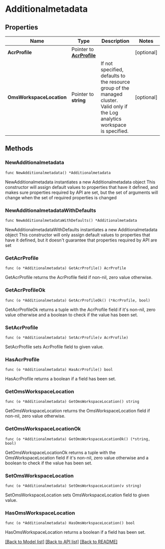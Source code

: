 # Additionalmetadata

## Properties

Name | Type | Description | Notes
------------ | ------------- | ------------- | -------------
**AcrProfile** | Pointer to [**AcrProfile**](AcrProfile.md) |  | [optional] 
**OmsWorkspaceLocation** | Pointer to **string** | If not specified, defaults to the resource group of the managed cluster. Valid only if the Log analytics workspace is specified. | [optional] 

## Methods

### NewAdditionalmetadata

`func NewAdditionalmetadata() *Additionalmetadata`

NewAdditionalmetadata instantiates a new Additionalmetadata object
This constructor will assign default values to properties that have it defined,
and makes sure properties required by API are set, but the set of arguments
will change when the set of required properties is changed

### NewAdditionalmetadataWithDefaults

`func NewAdditionalmetadataWithDefaults() *Additionalmetadata`

NewAdditionalmetadataWithDefaults instantiates a new Additionalmetadata object
This constructor will only assign default values to properties that have it defined,
but it doesn't guarantee that properties required by API are set

### GetAcrProfile

`func (o *Additionalmetadata) GetAcrProfile() AcrProfile`

GetAcrProfile returns the AcrProfile field if non-nil, zero value otherwise.

### GetAcrProfileOk

`func (o *Additionalmetadata) GetAcrProfileOk() (*AcrProfile, bool)`

GetAcrProfileOk returns a tuple with the AcrProfile field if it's non-nil, zero value otherwise
and a boolean to check if the value has been set.

### SetAcrProfile

`func (o *Additionalmetadata) SetAcrProfile(v AcrProfile)`

SetAcrProfile sets AcrProfile field to given value.

### HasAcrProfile

`func (o *Additionalmetadata) HasAcrProfile() bool`

HasAcrProfile returns a boolean if a field has been set.

### GetOmsWorkspaceLocation

`func (o *Additionalmetadata) GetOmsWorkspaceLocation() string`

GetOmsWorkspaceLocation returns the OmsWorkspaceLocation field if non-nil, zero value otherwise.

### GetOmsWorkspaceLocationOk

`func (o *Additionalmetadata) GetOmsWorkspaceLocationOk() (*string, bool)`

GetOmsWorkspaceLocationOk returns a tuple with the OmsWorkspaceLocation field if it's non-nil, zero value otherwise
and a boolean to check if the value has been set.

### SetOmsWorkspaceLocation

`func (o *Additionalmetadata) SetOmsWorkspaceLocation(v string)`

SetOmsWorkspaceLocation sets OmsWorkspaceLocation field to given value.

### HasOmsWorkspaceLocation

`func (o *Additionalmetadata) HasOmsWorkspaceLocation() bool`

HasOmsWorkspaceLocation returns a boolean if a field has been set.


[[Back to Model list]](../README.md#documentation-for-models) [[Back to API list]](../README.md#documentation-for-api-endpoints) [[Back to README]](../README.md)


